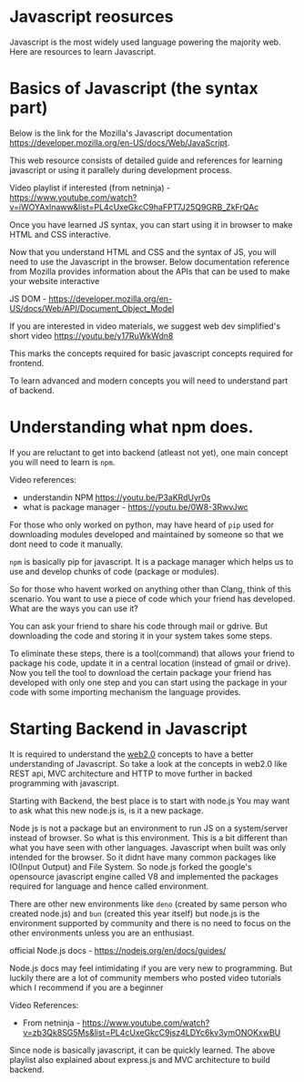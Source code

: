 # Javascript reosurces

Javascript is the most widely used language powering the 
majority web. Here are resources to learn Javascript.

# Basics of Javascript (the syntax part)

Below is the link for the Mozilla's Javascript documentation
https://developer.mozilla.org/en-US/docs/Web/JavaScript.

This web resource consists of detailed guide and references
for learning javascript or using it parallely during 
development process.

Video playlist if interested (from netninja) - 
https://www.youtube.com/watch?v=iWOYAxlnaww&list=PL4cUxeGkcC9haFPT7J25Q9GRB_ZkFrQAc

Once you have learned JS syntax, you can start using it 
in browser to make HTML and CSS interactive.

Now that you understand HTML and CSS and the syntax of JS,
you will need to use the Javascript in the browser. Below 
documentation reference from Mozilla provides information 
about the APIs that can be used to make your website 
interactive

JS DOM - https://developer.mozilla.org/en-US/docs/Web/API/Document_Object_Model

If you are interested in video materials, we suggest 
web dev simplified's short video https://youtu.be/y17RuWkWdn8

This marks the concepts required for basic javascript 
concepts required for frontend.

To learn advanced and modern concepts you will need to 
understand part of backend. 

# Understanding what npm does.
If you are reluctant to get into backend (atleast not yet),
one main concept you will need to learn is `npm`. 

Video references: 
- understandin NPM https://youtu.be/P3aKRdUyr0s
- what is package manager - https://youtu.be/0W8-3RwvJwc

For those who only worked on python, may have heard of `pip`
used for downloading modules developed and maintained by 
someone so that we dont need to code it manually.

`npm` is basically pip for javascript. It is a package 
manager which helps us to use and develop chunks of 
code (package or modules). 

So for those who havent worked on anything other than Clang,
think of this scenario. You want to use a piece of code 
which your friend has developed. What are the ways you can 
use it? 

You can ask your friend to share his code through 
mail or gdrive. But downloading the code and storing it in 
your system takes some steps.

To eliminate these steps, there is a tool(command) that 
allows your friend to package his code, update it in a 
central location (instead of gmail or drive). Now you tell 
the tool to download the certain package your friend has 
developed with only one step and you can start using the 
package in your code with some importing mechanism the 
language provides.

# Starting Backend in Javascript

It is required to understand the [web2.0](../web2.0/README.md)
concepts to have a better understanding of Javascript. So
take a look at the concepts in web2.0 like REST api, MVC 
architecture and HTTP to move further in backed programming
with javascript.

Starting with Backend, the best place is to start with 
node.js You may want to ask what this new node.js is, is it
a new package.

Node js is not a package but an environment to run JS on a
system/server instead of browser. So what is this 
environment. This is a bit different than what you have seen
with other languages. Javascript when built was only 
intended for the browser. So it didnt have many common 
packages like IO(Input Output) and File System. So node.js 
forked the google's opensource javascript engine called V8 
and implemented the packages required for language and hence
called environment.

There are other new environments like `deno` (created by 
same person who created node.js) and `bun` (created this 
year itself) but node.js is the environment supported by 
community and there is no need to focus on the other 
environments unless you are an enthusiast.

official Node.js docs - https://nodejs.org/en/docs/guides/

Node.js docs may feel intimidating if you are very new to 
programming. But luckily there are a lot of community 
members who posted video tutorials which I recommend if you
are a beginner

Video References: 
- From netninja - https://www.youtube.com/watch?v=zb3Qk8SG5Ms&list=PL4cUxeGkcC9jsz4LDYc6kv3ymONOKxwBU 

Since node is basically javascript, it can be quickly learned.
The above playlist also explained about express.js and MVC 
architecture to build backend.


